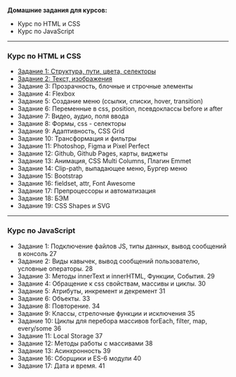 **Домашние задания для курсов:**
- Курс по HTML и CSS	
- Курс по JavaScript

---

### Курс по HTML и CSS
- [Задание 1: Структура, пути, цвета, селекторы](lesson1-selectors/readme.md)
- [Задание 2: Текст, изображения](lesson2-text-img/readme.md)
- Задание 3: Прозрачность, блочные и строчные элементы
- Задание 4: Flexbox
- Задание 5: Создание меню (ссылки, списки, hover, transition)
- Задание 6: Переменные в css, position, псевдоклассы before и after
- Задание 7: Видео, аудио, поля ввода
- Задание 8: Формы, css - селекторы
- Задание 9: Адаптивность, CSS Grid
- Задание 10: Трансформация и фильтры
- Задание 11: Photoshop, Figma и Pixel Perfect
- Задание 12: Github, Github Pages, карты, виджеты
- Задание 13: Анимация, CSS Multi Columns, Плагин Emmet
- Задание 14: Clip-path, выпадающее меню, Бургер меню
- Задание 15: Bootstrap
- Задание 16: fieldset, attr, Font Awesome
- Задание 17: Препроцессоры и автоматизация
- Задание 18: БЭМ
- Задание 19: CSS Shapes и SVG

---

### Курс по JavaScript
- Задание 1: Подключение файлов JS, типы данных, вывод сообщений в консоль	27
- Задание 2: Виды кавычек, вывод сообщений пользователю, условные операторы.	28
- Задание 3: Методы innerText и innerHTML, Функции, События.	29
- Задание 4: Обращение к css свойствам, массивы и циклы.	30
- Задание 5: Атрибуты, инкремент и декремент	31
- Задание 6: Объекты.	33
- Задание 8: Повторение.	34
- Задание 9: Классы, стрелочные функции и исключения	35
- Задание 10: Циклы для перебора массивов forEach, filter, map, every/some	36
- Задание 11: Local Storage	37
- Задание 12: Методы работы с массивами	38
- Задание 13: Асинхронность	39
- Задание 16: Сборщики и ES-6 модули	40
- Задание 17: Дата и время.	41
